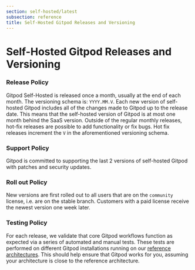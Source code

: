 ```yaml
---
section: self-hosted/latest
subsection: reference
title: Self-Hosted Gitpod Releases and Versioning
---
```


<script context="module">
  export const prerender = true;
</script>

# Self-Hosted Gitpod Releases and Versioning

### Release Policy

Gitpod Self-Hosted is released once a month, usually at the end of each month. The versioning schema is: `YYYY.MM.V`. Each new version of self-hosted Gitpod includes all of the changes made to Gitpod up to the release date. This means that the self-hosted version of Gitpod is at most one month behind the SaaS version. Outside of the regular monthly releases, hot-fix releases are possible to add functionality or fix bugs. Hot fix releases increment the `V` in the aforementioned versioning schema.

### Support Policy

Gitpod is committed to supporting the last 2 versions of self-hosted Gitpod with patches and security updates.

### Roll out Policy

New versions are first rolled out to all users that are on the `community` license, i.e. are on the stable branch. Customers with a paid license receive the newest version one week later.

### Testing Policy

<!-- ToDo: link to reference architecture once this is shipped -->

For each release, we validate that core Gitpod workflows function as expected via a series of automated and manual tests. These tests are performed on different Gitpod installations running on our [reference architectures](./reference-architecture). This should help ensure that Gitpod works for you, assuming your architecture is close to the reference architecture.
